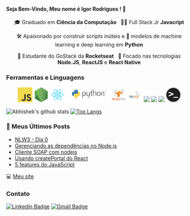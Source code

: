 
<h4>
  Seja Bem-Vindo, Meu nome é Igor Rodrigues ! 🤳️
</h4>
<p align="center">
  🎓 Graduado em <b>Ciência da Computação</b> &nbsp; 👨‍💻️ Full Stack Jr <b>Javacript</b>
</p>
<p align="center">
  🛠️ Apaixonado por construir scripts inúteis e 🤖️ modelos de machine learning e deep learning em  <b>Python</b>
</p>
<p align="center">
  🚀 Estudante do GoStack da <b>Rocketseat</b> &nbsp; 🎯 Focado nas tecnologias <b>Node.JS</b>, <b>ReactJS</b> e <b>React Native</b>
</p>
   
<h3>Ferramentas e Linguagens</h3>


<p align="center">
<img height="40" src="https://raw.githubusercontent.com/github/explore/80688e429a7d4ef2fca1e82350fe8e3517d3494d/topics/javascript/javascript.png"/>
<img height="40" src="https://raw.githubusercontent.com/github/explore/80688e429a7d4ef2fca1e82350fe8e3517d3494d/topics/nodejs/nodejs.png"/>
<img height="40" src="https://raw.githubusercontent.com/github/explore/80688e429a7d4ef2fca1e82350fe8e3517d3494d/topics/react/react.png"/>
<img height="40" src="https://raw.githubusercontent.com/willtheorangeguy/Python-Logo-Widgets/master/pythonlogogif.gif"/>
<img height="40" src="https://raw.githubusercontent.com/github/explore/80688e429a7d4ef2fca1e82350fe8e3517d3494d/topics/tensorflow/tensorflow.png"/> 
<img height="40" src="https://raw.githubusercontent.com/github/explore/80688e429a7d4ef2fca1e82350fe8e3517d3494d/topics/mysql/mysql.png"/> 
<img height="40" src="https://user-images.githubusercontent.com/24623425/36042969-f87531d4-0d8a-11e8-9dee-e87ab8c6a9e3.png"/> 
<img height="40" src="https://camo.githubusercontent.com/9b74122cee0058e9bc59b360be70c216de35c16f/68747470733a2f2f7765626173736574732e6d6f6e676f64622e636f6d2f5f636f6d5f6173736574732f636d732f6d6f6e676f64622d6c6f676f2d7267622d6a36773237316731786e2e6a7067"/> 
<img height="40" src="https://git-scm.com/images/logos/1color-lightbg@2x.png"/> 
<img height="40" src="https://raw.githubusercontent.com/github/explore/80688e429a7d4ef2fca1e82350fe8e3517d3494d/topics/terminal/terminal.png">

</p>

![Abhishek's github stats](https://github-readme-stats.vercel.app/api?username=igorsteixeira94&show_icons=true&hide_border=true)
[![Top Langs](https://github-readme-stats.vercel.app/api/top-langs/?username=igorsteixeira94&layout=compact)](https://github.com/anuraghazra/github-readme-stats)

### 📕 Meus Últimos Posts

<!-- BLOG:START -->
- [NLW3 - Dia 0](https://www.igorteixeira.com.br/nlw3-dia-0/)
- [Gerenciando as dependências no Node.js](https://www.igorteixeira.com.br/gerenciando-as-dependências-no-node-js/)
- [Cliente SOAP com nodejs](https://www.igorteixeira.com.br/cliente-soap-com-nodejs/)
- [Usando createPortal do React](https://www.igorteixeira.com.br/usando-createPortal-do-react/)
- [5 features do JavaScript](https://www.igorteixeira.com.br/5-features-do-javascript/)
<!-- BLOG:END -->

💻️ [Meu site](https://igorteixeira.com.br)


### Contato
[![Linkedin Badge](https://img.shields.io/badge/-Igor%20Rodrigues-6633cc?style=flat-square&logo=Linkedin&logoColor=white&link=https://www.linkedin.com/in/igorsteixeira94/)](https://www.linkedin.com/in/igorsteixeira94/) 
[![Gmail Badge](https://img.shields.io/badge/igorsteixeira94@gmail.com-6633cc?style=flat-square&logo=Gmail&logoColor=white&link=mailto:igorsteixeira94@gmail.com)](mailto:igorsteixeira94@gmail.com) 


